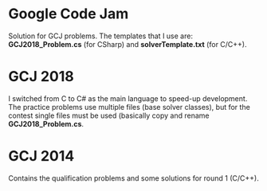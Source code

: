 # Google Code Jam

Solution for GCJ problems.
The templates that I use are: **GCJ2018_Problem.cs** (for CSharp) and **solverTemplate.txt** (for C/C++).

# GCJ 2018

I switched from C to C# as the main language to speed-up development.
The practice problems use multiple files (base solver classes), but for the contest single files must be used (basically copy and rename **GCJ2018_Problem.cs**.

# GCJ 2014

Contains the qualification problems and some solutions for round 1 (C/C++).
